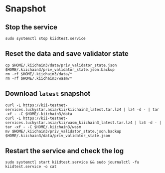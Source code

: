 # Snapshot

## Stop the service

```
sudo systemctl stop kiidtest.service
```

## Reset the data and save validator state

```
cp $HOME/.kiichain3/data/priv_validator_state.json $HOME/.kiichain3/priv_validator_state.json.backup
rm -rf $HOME/.kiichain3/data/*
rm -rf $HOME/.kiichain3/wasm/*
```

## Download `latest` snapshot

```
curl -L https://kii-testnet-services.luckystar.asia/kii/kiichain3_latest.tar.lz4 | lz4 -d - | tar -xf - -C $HOME/.kiichain3/data
curl -L https://kii-testnet-services.luckystar.asia/kii/wasm_kiichain3_latest.tar.lz4 | lz4 -d - | tar -xf - -C $HOME/.kiichain3/wasm
mv $HOME/.kiichain3/priv_validator_state.json.backup $HOME/.kiichain3/data/priv_validator_state.json
```

## Restart the service and check the log

```
sudo systemctl start kiidtest.service && sudo journalctl -fu kiidtest.service -o cat
```
